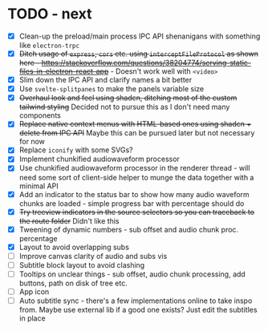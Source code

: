 # TODO - next

- [x] Clean-up the preload/main process IPC API shenanigans with something like `electron-trpc`
- [x] ~~Ditch usage of `express`, `cors` etc. using `interceptFileProtocol` as shown here - https://stackoverflow.com/questions/38204774/serving-static-files-in-electron-react-app~~ - Doesn't work well with `<video>`
- [x] Slim down the IPC API and clarify names a bit better
- [x] Use `svelte-splitpanes` to make the panels variable size
- [x] ~~Overhaul look and feel using shadcn, ditching most of the custom tailwind styling~~ Decided not to pursue this as I don't need many components
- [x] ~~Replace native context menus with HTML-based ones using shadcn + delete from IPC API~~ Maybe this can be pursued later but not necessary for now
- [x] Replace `iconify` with some SVGs?
- [x] Implement chunkified audiowaveform processor
- [x] Use chunkified audiowaveform processor in the renderer thread - will need some sort of client-side helper to munge the data together with a minimal API
- [x] Add an indicator to the status bar to show how many audio waveform chunks are loaded - simple progress bar with percentage should do
- [x] ~~Try treeview indicators in the source selectors so you can traceback to the route folder~~ Didn't like this
- [x] Tweening of dynamic numbers - sub offset and audio chunk proc. percentage
- [x] Layout to avoid overlapping subs
- [ ] Improve canvas clarity of audio and subs vis
- [ ] Subtitle block layout to avoid clashing
- [ ] Tooltips on unclear things - sub offset, audio chunk processing, add buttons, path on disk of tree etc.
- [ ] App icon
- [ ] Auto subtitle sync - there's a few implementations online to take inspo from. Maybe use external lib if a good one exists? Just edit the subtitles in place
